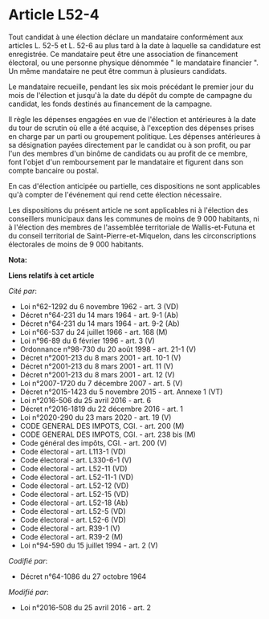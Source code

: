 # Article L52-4

Tout candidat à une élection déclare un mandataire conformément aux articles L. 52-5 et L. 52-6 au plus tard à la date à
laquelle sa candidature est enregistrée. Ce mandataire peut être une association de financement électoral, ou une personne
physique dénommée " le mandataire financier ". Un même mandataire ne peut être commun à plusieurs candidats. 

Le mandataire recueille, pendant  les six mois précédant le premier jour du mois de l'élection et jusqu'à la date du dépôt du
compte de campagne du candidat, les fonds destinés au financement de la campagne. 

Il règle les dépenses engagées en vue de l'élection et antérieures à la date du tour de scrutin où elle a été acquise, à
l'exception des dépenses prises en charge par un parti ou groupement politique. Les dépenses antérieures à sa désignation
payées directement par le candidat ou à son profit, ou par l'un des membres d'un binôme de candidats ou au profit de ce
membre, font l'objet d'un remboursement par le mandataire et figurent dans son compte bancaire ou postal. 

En cas d'élection anticipée ou partielle, ces dispositions ne sont applicables qu'à compter de l'événement qui rend cette
élection nécessaire. 

Les dispositions du présent article ne sont applicables ni à l'élection des conseillers municipaux dans les communes de moins
de 9 000 habitants, ni à l'élection des membres de l'assemblée territoriale de Wallis-et-Futuna et du conseil territorial de
Saint-Pierre-et-Miquelon, dans les circonscriptions électorales de moins de 9 000 habitants.

**Nota:**



**Liens relatifs à cet article**

_Cité par_:

  - Loi n°62-1292 du 6 novembre 1962 - art. 3 (VD)
  - Décret n°64-231 du 14 mars 1964 - art. 9-1 (Ab)
  - Décret n°64-231 du 14 mars 1964 - art. 9-2 (Ab)
  - Loi n°66-537 du 24 juillet 1966 - art. 168 (M)
  - Loi n°96-89 du 6 février 1996 - art. 3 (V)
  - Ordonnance n°98-730 du 20 août 1998 - art. 21-1 (V)
  - Décret n°2001-213 du 8 mars 2001 - art. 10-1 (V)
  - Décret n°2001-213 du 8 mars 2001 - art. 11 (V)
  - Décret n°2001-213 du 8 mars 2001 - art. 12 (V)
  - Loi n°2007-1720 du 7 décembre 2007 - art. 5 (V)
  - Décret n°2015-1423 du 5 novembre 2015 - art. Annexe 1 (VT)
  - Loi n°2016-506 du 25 avril 2016 - art. 6
  - Décret n°2016-1819 du 22 décembre 2016 - art. 1
  - Loi n°2020-290 du 23 mars 2020 - art. 19 (V)
  - CODE GENERAL DES IMPOTS, CGI. - art. 200 (M)
  - CODE GENERAL DES IMPOTS, CGI. - art. 238 bis (M)
  - Code général des impôts, CGI. - art. 200 (V)
  - Code électoral - art. L113-1 (VD)
  - Code électoral - art. L330-6-1 (V)
  - Code électoral - art. L52-11 (VD)
  - Code électoral - art. L52-11-1 (VD)
  - Code électoral - art. L52-12 (VD)
  - Code électoral - art. L52-15 (VD)
  - Code électoral - art. L52-18 (Ab)
  - Code électoral - art. L52-5 (VD)
  - Code électoral - art. L52-6 (VD)
  - Code électoral - art. R39-1 (V)
  - Code électoral - art. R39-2 (M)
  - Loi n°94-590 du 15 juillet 1994 - art. 2 (V)

_Codifié par_:

  - Décret n°64-1086 du 27 octobre 1964

_Modifié par_:

  - Loi n°2016-508 du 25 avril 2016 - art. 2
